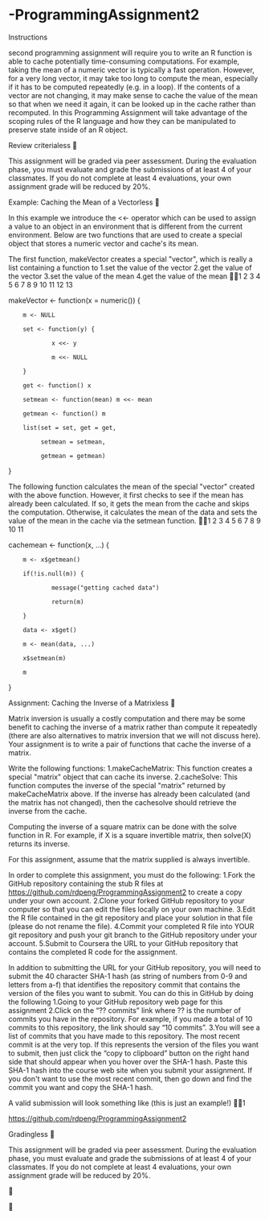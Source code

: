 # -ProgrammingAssignment2


Instructions




second programming assignment will require you to write an R function is able to cache potentially time-consuming computations. For example, taking the mean of a numeric vector is typically a fast operation. However, for a very long vector, it may take too long to compute the mean, especially if it has to be computed repeatedly (e.g. in a loop). If the contents of a vector are not changing, it may make sense to cache the value of the mean so that when we need it again, it can be looked up in the cache rather than recomputed. In this Programming Assignment will take advantage of the scoping rules of the R language and how they can be manipulated to preserve state inside of an R object.


Review criterialess 




This assignment will be graded via peer assessment. During the evaluation phase, you must evaluate and grade the submissions of at least 4 of your classmates. If you do not complete at least 4 evaluations, your own assignment grade will be reduced by 20%.


Example: Caching the Mean of a Vectorless 




In this example we introduce the <<- operator which can be used to assign a value to an object in an environment that is different from the current environment. Below are two functions that are used to create a special object that stores a numeric vector and cache's its mean.

The first function, makeVector creates a special "vector", which is really a list containing a function to
1.set the value of the vector
2.get the value of the vector
3.set the value of the mean
4.get the value of the mean
1
2
3
4
5
6
7
8
9
10
11
12
13







makeVector <- function(x = numeric()) {

        m <- NULL

        set <- function(y) {

                x <<- y

                m <<- NULL

        }

        get <- function() x

        setmean <- function(mean) m <<- mean

        getmean <- function() m

        list(set = set, get = get,

             setmean = setmean,

             getmean = getmean)

}

















The following function calculates the mean of the special "vector" created with the above function. However, it first checks to see if the mean has already been calculated. If so, it gets the mean from the cache and skips the computation. Otherwise, it calculates the mean of the data and sets the value of the mean in the cache via the setmean function.
1
2
3
4
5
6
7
8
9
10
11







cachemean <- function(x, ...) {

        m <- x$getmean()

        if(!is.null(m)) {

                message("getting cached data")

                return(m)

        }

        data <- x$get()

        m <- mean(data, ...)

        x$setmean(m)

        m

}


















Assignment: Caching the Inverse of a Matrixless 




Matrix inversion is usually a costly computation and there may be some benefit to caching the inverse of a matrix rather than compute it repeatedly (there are also alternatives to matrix inversion that we will not discuss here). Your assignment is to write a pair of functions that cache the inverse of a matrix.

Write the following functions:
1.makeCacheMatrix: This function creates a special "matrix" object that can cache its inverse.
2.cacheSolve: This function computes the inverse of the special "matrix" returned by makeCacheMatrix above. If the inverse has already been calculated (and the matrix has not changed), then the cachesolve should retrieve the inverse from the cache.

Computing the inverse of a square matrix can be done with the solve function in R. For example, if X is a square invertible matrix, then solve(X) returns its inverse.

For this assignment, assume that the matrix supplied is always invertible.

In order to complete this assignment, you must do the following:
1.Fork the GitHub repository containing the stub R files at https://github.com/rdpeng/ProgrammingAssignment2 to create a copy under your own account.
2.Clone your forked GitHub repository to your computer so that you can edit the files locally on your own machine.
3.Edit the R file contained in the git repository and place your solution in that file (please do not rename the file).
4.Commit your completed R file into YOUR git repository and push your git branch to the GitHub repository under your account.
5.Submit to Coursera the URL to your GitHub repository that contains the completed R code for the assignment.

In addition to submitting the URL for your GitHub repository, you will need to submit the 40 character SHA-1 hash (as string of numbers from 0-9 and letters from a-f) that identifies the repository commit that contains the version of the files you want to submit. You can do this in GitHub by doing the following
1.Going to your GitHub repository web page for this assignment
2.Click on the “?? commits” link where ?? is the number of commits you have in the repository. For example, if you made a total of 10 commits to this repository, the link should say “10 commits”.
3.You will see a list of commits that you have made to this repository. The most recent commit is at the very top. If this represents the version of the files you want to submit, then just click the “copy to clipboard” button on the right hand side that should appear when you hover over the SHA-1 hash. Paste this SHA-1 hash into the course web site when you submit your assignment. If you don't want to use the most recent commit, then go down and find the commit you want and copy the SHA-1 hash.

A valid submission will look something like (this is just an example!)
1






https://github.com/rdpeng/ProgrammingAssignment2


















Gradingless 




This assignment will be graded via peer assessment. During the evaluation phase, you must evaluate and grade the submissions of at least 4 of your classmates. If you do not complete at least 4 evaluations, your own assignment grade will be reduced by 20%.













